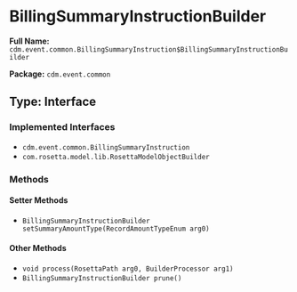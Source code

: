 # BillingSummaryInstructionBuilder

**Full Name:** `cdm.event.common.BillingSummaryInstruction$BillingSummaryInstructionBuilder`

**Package:** `cdm.event.common`

## Type: Interface

### Implemented Interfaces

- `cdm.event.common.BillingSummaryInstruction`
- `com.rosetta.model.lib.RosettaModelObjectBuilder`

### Methods

#### Setter Methods

- `BillingSummaryInstructionBuilder setSummaryAmountType(RecordAmountTypeEnum arg0)`

#### Other Methods

- `void process(RosettaPath arg0, BuilderProcessor arg1)`
- `BillingSummaryInstructionBuilder prune()`

